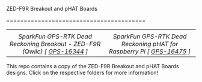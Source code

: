 ZED-F9R Breakout and pHAT Boards

========================================

<table class="table table-hover table-striped table-bordered">
  <tr align="center">
   <td><a href="https://www.sparkfun.com/products/16344"><img src="https://cdn.sparkfun.com//assets/parts/1/5/0/5/9/16344-SparkFun_GPS-RTK_Dead_Reckoning_Breakout_-_ZED-F9R__Qwiic_-01a.jpg" alt=""></a></td>
   <td><a href="https://www.sparkfun.com/products/16475"><img src="https://cdn.sparkfun.com//assets/parts/1/5/3/3/9/16475-SparkFun_GPS-RTK_Dead_Reckoning_pHAT_for_Raspberry_Pi-01.jpg" alt=""></a></td>
  </tr>
  <tr align="center">
    <td><i>SparkFun GPS-RTK Dead Reckoning Breakout - ZED-F9R (Qwiic) [ <a href="https://www.sparkfun.com/products/16344">GPS-16344</a> ]</i></td>
    <td><i>SparkFun GPS-RTK Dead Reckoning pHAT for Raspberry Pi [ <a href="https://www.sparkfun.com/products/16475">GPS-16475</a> ] </i></td>
  </tr>
</table>


This repo contains a copy of the ZED-F9R Breakout and pHAT Boards designs. Click on the respective folders for more information! 
